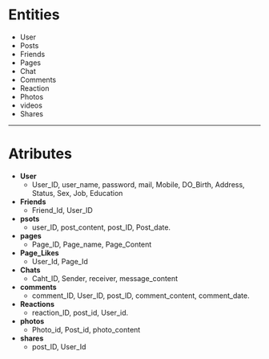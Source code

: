 # Entities 
 * User 
 * Posts 
 * Friends 
 * Pages
 * Chat  
 * Comments 
 * Reaction
 * Photos 
 * videos 
 * Shares

---------------------------------------------------------------------

# Atributes 
 * **User**
   * User_ID, user_name, password, mail, Mobile, DO_Birth, Address, Status, Sex, Job, Education
 * **Friends** 
   * Friend_Id, User_ID 
 * **psots** 
   * user_ID, post_content, post_ID, Post_date.  
 * **pages** 
   * Page_ID, Page_name, Page_Content
 * **Page_Likes** 
    * User_Id, Page_Id  
 * **Chats**  
   * Caht_ID, Sender, receiver, message_content 
 * **comments** 
   * comment_ID, User_ID, post_ID, comment_content, comment_date. 
 * **Reactions** 
   * reaction_ID, post_id, User_id.   
 * **photos** 
    * Photo_id, Post_id, photo_content
  * **shares** 
     * post_ID, User_Id 